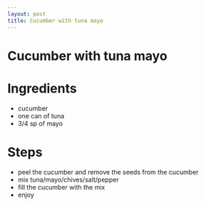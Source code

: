 ```yaml
---
layout: post
title: Cucumber with tuna mayo
---
```


# Cucumber with tuna mayo

# Ingredients
- cucumber
- one can of tuna
- 3/4 sp of mayo

# Steps
- peel the cucumber and remove the seeds from the cucumber
- mix tuna/mayo/chives/salt/pepper
- fill the cucumber with the mix
- enjoy

